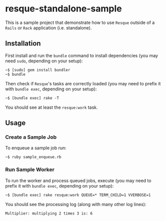 resque-standalone-sample
========================

This is a sample project that demonstrate how to use `Resque` outside of a `Rails` or `Rack` application (i.e. standalone).

Installation
------------

First install and run the `bundle` command to install dependencies (you may need `sudo`, depending on your setup):

    ~$ [sudo] gem install bundler
    ~$ bundle

Then check if `Resque`'s tasks are correctly loaded (you may need to prefix it with `bundle exec`, depending on your setup):

    ~$ [bundle exec] rake -T

You should see at least the `resque:work` task.

Usage
-----

### Create a Sample Job

To enqueue a sample job run:

    ~$ ruby sample_enqueue.rb

### Run Sample Worker

To run the worker and process queued jobs, execute (you may need to prefix it with `bundle exec`, depending on your setup):

    ~$ [bundle exec] rake resque:work QUEUE=* TERM_CHILD=1 VVERBOSE=1

You should see the processing log (along with many other log lines):

    Multiplier: multiplying 2 times 3 is: 6
